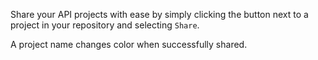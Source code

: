 Share your API projects with ease by simply clicking the <i class="fa fa-ellipsis-v"></i> button next to a project in your repository and selecting `Share`.

A project name changes color when successfully shared.
